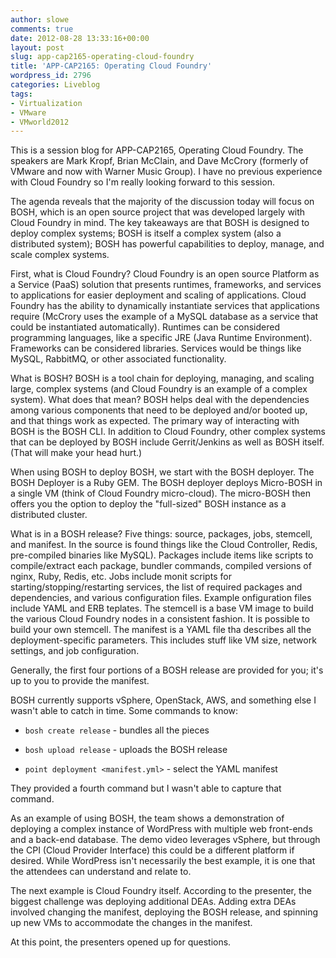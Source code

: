 ```yaml
---
author: slowe
comments: true
date: 2012-08-28 13:33:16+00:00
layout: post
slug: app-cap2165-operating-cloud-foundry
title: 'APP-CAP2165: Operating Cloud Foundry'
wordpress_id: 2796
categories: Liveblog
tags:
- Virtualization
- VMware
- VMworld2012
---
```


This is a session blog for APP-CAP2165, Operating Cloud Foundry. The speakers are Mark Kropf, Brian McClain, and Dave McCrory (formerly of VMware and now with Warner Music Group). I have no previous experience with Cloud Foundry so I'm really looking forward to this session.

The agenda reveals that the majority of the discussion today will focus on BOSH, which is an open source project that was developed largely with Cloud Foundry in mind. The key takeaways are that BOSH is designed to deploy complex systems; BOSH is itself a complex system (also a distributed system); BOSH has powerful capabilities to deploy, manage, and scale complex systems.

First, what is Cloud Foundry? Cloud Foundry is an open source Platform as a Service (PaaS) solution that presents runtimes, frameworks, and services to applications for easier deployment and scaling of applications. Cloud Foundry has the ability to dynamically instantiate services that applications require (McCrory uses the example of a MySQL database as a service that could be instantiated automatically). Runtimes can be considered programming languages, like a specific JRE (Java Runtime Environment). Frameworks can be considered libraries. Services would be things like MySQL, RabbitMQ, or other associated functionality.

What is BOSH? BOSH is a tool chain for deploying, managing, and scaling large, complex systems (and Cloud Foundry is an example of a complex system). What does that mean? BOSH helps deal with the dependencies among various components that need to be deployed and/or booted up, and that things work as expected. The primary way of interacting with BOSH is the BOSH CLI. In addition to Cloud Foundry, other complex systems that can be deployed by BOSH include Gerrit/Jenkins as well as BOSH itself. (That will make your head hurt.)

When using BOSH to deploy BOSH, we start with the BOSH deployer. The BOSH Deployer is a Ruby GEM. The BOSH deployer deploys Micro-BOSH in a single VM (think of Cloud Foundry micro-cloud). The micro-BOSH then offers you the option to deploy the "full-sized" BOSH instance as a distributed cluster.

What is in a BOSH release? Five things: source, packages, jobs, stemcell, and manifest. In the source is found things like the Cloud Controller, Redis, pre-compiled binaries like MySQL). Packages include items like scripts to compile/extract each package, bundler commands, compiled versions of nginx, Ruby, Redis, etc. Jobs include monit scripts for starting/stopping/restarting services, the list of required packages and dependencies, and various configuration files. Example onfiguration files include YAML and ERB teplates. The stemcell is a base VM image to build the various Cloud Foundry nodes in a consistent fashion. It is possible to build your own stemcell. The manifest is a YAML file tha describes all the deployment-specific parameters. This includes stuff like VM size, network settings, and job configuration.

Generally, the first four portions of a BOSH release are provided for you; it's up to you to provide the manifest.

BOSH currently supports vSphere, OpenStack, AWS, and something else I wasn't able to catch in time. Some commands to know:

* `bosh create release` - bundles all the pieces

* `bosh upload release` - uploads the BOSH release

* `point deployment <manifest.yml>` - select the YAML manifest

They provided a fourth command but I wasn't able to capture that command.

As an example of using BOSH, the team shows a demonstration of deploying a complex instance of WordPress with multiple web front-ends and a back-end database. The demo video leverages vSphere, but through the CPI (Cloud Provider Interface) this could be a different platform if desired. While WordPress isn't necessarily the best example, it is one that the attendees can understand and relate to.

The next example is Cloud Foundry itself. According to the presenter, the biggest challenge was deploying additional DEAs. Adding extra DEAs involved changing the manifest, deploying the BOSH release, and spinning up new VMs to accommodate the changes in the manifest.

At this point, the presenters opened up for questions.
